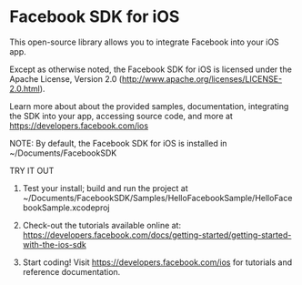 Facebook SDK for iOS
====================

This open-source library allows you to integrate Facebook into your iOS app.

Except as otherwise noted, the Facebook SDK for iOS is licensed under the Apache License, Version 2.0 (http://www.apache.org/licenses/LICENSE-2.0.html).

Learn more about about the provided samples, documentation, integrating the SDK into your app, accessing source code, and more at https://developers.facebook.com/ios

NOTE: By default, the Facebook SDK for iOS is installed in ~/Documents/FacebookSDK 

TRY IT OUT

1. Test your install; build and run the project at ~/Documents/FacebookSDK/Samples/HelloFacebookSample/HelloFacebookSample.xcodeproj

2. Check-out the tutorials available online at: https://developers.facebook.com/docs/getting-started/getting-started-with-the-ios-sdk

3. Start coding! Visit https://developers.facebook.com/ios for tutorials and reference documentation.



